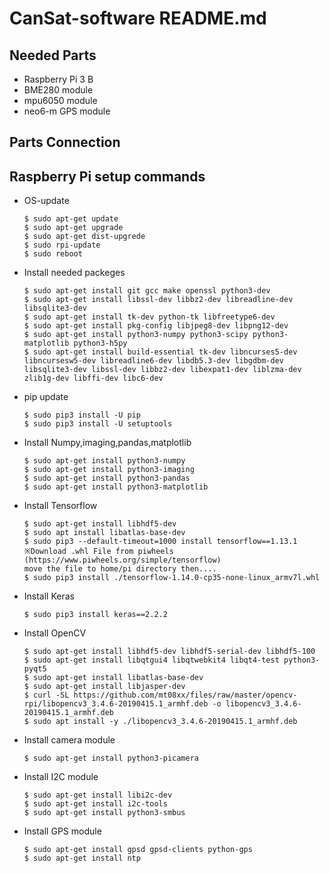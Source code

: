 # CanSat-software README.md

## Needed Parts
* Raspberry Pi 3 B
* BME280 module
* mpu6050 module
* neo6-m GPS module

## Parts Connection


## Raspberry Pi setup commands
- OS-update
    ```
    $ sudo apt-get update
    $ sudo apt-get upgrade
    $ sudo apt-get dist-upgrede
    $ sudo rpi-update
    $ sudo reboot
    ```
- Install needed packeges
    ```
    $ sudo apt-get install git gcc make openssl python3-dev
    $ sudo apt-get install libssl-dev libbz2-dev libreadline-dev libsqlite3-dev
    $ sudo apt-get install tk-dev python-tk libfreetype6-dev 
    $ sudo apt-get install pkg-config libjpeg8-dev libpng12-dev
    $ sudo apt-get install python3-numpy python3-scipy python3-matplotlib python3-h5py 
    $ sudo apt-get install build-essential tk-dev libncurses5-dev libncursesw5-dev libreadline6-dev libdb5.3-dev libgdbm-dev libsqlite3-dev libssl-dev libbz2-dev libexpat1-dev liblzma-dev zlib1g-dev libffi-dev libc6-dev
    ```

- pip update
    ```
    $ sudo pip3 install -U pip
    $ sudo pip3 install -U setuptools
    ```

- Install Numpy,imaging,pandas,matplotlib
    ```
    $ sudo apt-get install python3-numpy
    $ sudo apt-get install python3-imaging
    $ sudo apt-get install python3-pandas
    $ sudo apt-get install python3-matplotlib
    ```

- Install Tensorflow
    ```
    $ sudo apt-get install libhdf5-dev
    $ sudo apt install libatlas-base-dev
    $ sudo pip3 --default-timeout=1000 install tensorflow==1.13.1
    ※Download .whl File from piwheels (https://www.piwheels.org/simple/tensorflow)
    move the file to home/pi directory then....
    $ sudo pip3 install ./tensorflow-1.14.0-cp35-none-linux_armv7l.whl
    ```

- Install Keras
    ```
    $ sudo pip3 install keras==2.2.2
    ```

- Install OpenCV
    ```
    $ sudo apt-get install libhdf5-dev libhdf5-serial-dev libhdf5-100
    $ sudo apt-get install libqtgui4 libqtwebkit4 libqt4-test python3-pyqt5
    $ sudo apt-get install libatlas-base-dev
    $ sudo apt-get install libjasper-dev
    $ curl -SL https://github.com/mt08xx/files/raw/master/opencv-rpi/libopencv3_3.4.6-20190415.1_armhf.deb -o libopencv3_3.4.6-20190415.1_armhf.deb
    $ sudo apt install -y ./libopencv3_3.4.6-20190415.1_armhf.deb
    ```

- Install camera module
    ```
    $ sudo apt-get install python3-picamera
    ```

- Install I2C module
    ```
    $ sudo apt-get install libi2c-dev
    $ sudo apt-get install i2c-tools
    $ sudo apt-get install python3-smbus
    ```

- Install GPS module
    ```
    $ sudo apt-get install gpsd gpsd-clients python-gps
    $ sudo apt-get install ntp
    ```
